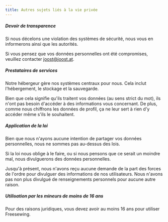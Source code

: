 ```yaml
---
title: Autres sujets liés à la vie privée
---
```


##### Devoir de transparence

Si nous décelons une violation des systèmes de sécurité, nous vous en informerons ainsi que les autorités.

Si vous pensez que vos données personnelles ont été compromises, veuillez contacter joost@joost.at.

##### Prestataires de services

Notre hébergeur gère nos systèmes centraux pour nous. Cela inclut l'hébergement, le stockage et la sauvegarde.

Bien que cela signifie qu'ils traitent vos données (au sens strict du mot), ils n'ont pas besoin d'accéder à des informations vous concernant. De plus, comme nous chiffrons les données de profil, ça ne leur sert à rien d'y accéder même s'ils le souhaitent.

##### Application de la loi

Bien que nous n'ayons aucune intention de partager vos données personnelles, nous ne sommes pas au-dessus des lois.

Si la loi nous oblige à le faire, ou si nous pensons que ce serait un moindre mal, nous divulguerons des données personnelles.

Jusqu'à présent, nous n'avons reçu aucune demande de la part des forces de l'ordre pour divulguer des informations de nos utilisateurs. Nous n'avons pas non plus divulgué de renseignements personnels pour aucune autre raison.

##### Utilisation par les mineurs de moins de 16 ans

Pour des raisons juridiques, vous devez avoir au moins 16 ans pour utiliser Freesewing.
